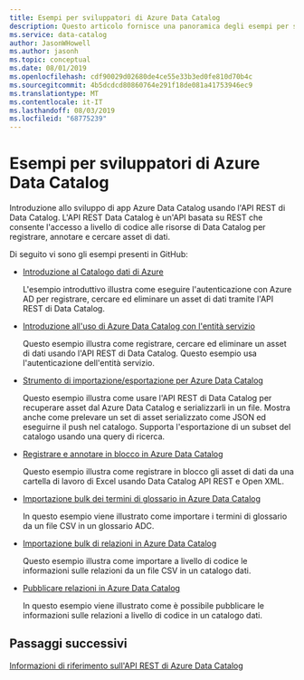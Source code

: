 ```yaml
---
title: Esempi per sviluppatori di Azure Data Catalog
description: Questo articolo fornisce una panoramica degli esempi per sviluppatori disponibili per l'API REST di Azure Data Catalog.
ms.service: data-catalog
author: JasonWHowell
ms.author: jasonh
ms.topic: conceptual
ms.date: 08/01/2019
ms.openlocfilehash: cdf90029d02680de4ce55e33b3ed0fe810d70b4c
ms.sourcegitcommit: 4b5dcdcd80860764e291f18de081a41753946ec9
ms.translationtype: MT
ms.contentlocale: it-IT
ms.lasthandoff: 08/03/2019
ms.locfileid: "68775239"
---
```

# <a name="azure-data-catalog-developer-samples"></a>Esempi per sviluppatori di Azure Data Catalog

Introduzione allo sviluppo di app Azure Data Catalog usando l'API REST di Data Catalog. L'API REST Data Catalog è un'API basata su REST che consente l'accesso a livello di codice alle risorse di Data Catalog per registrare, annotare e cercare asset di dati.

Di seguito vi sono gli esempi presenti in GitHub:

* [Introduzione al Catalogo dati di Azure](https://github.com/Azure-Samples/data-catalog-dotnet-get-started/)
  
   L'esempio introduttivo illustra come eseguire l'autenticazione con Azure AD per registrare, cercare ed eliminare un asset di dati tramite l'API REST di Data Catalog.
   
* [Introduzione all'uso di Azure Data Catalog con l'entità servizio](https://github.com/Azure-Samples/data-catalog-dotnet-service-principal-get-started/)

   Questo esempio illustra come registrare, cercare ed eliminare un asset di dati usando l'API REST di Data Catalog. Questo esempio usa l'autenticazione dell'entità servizio.

* [Strumento di importazione/esportazione per Azure Data Catalog](https://github.com/Azure-Samples/data-catalog-dotnet-import-export/)

   Questo esempio illustra come usare l'API REST di Data Catalog per recuperare asset dal Azure Data Catalog e serializzarli in un file. Mostra anche come prelevare un set di asset serializzato come JSON ed eseguirne il push nel catalogo. Supporta l'esportazione di un subset del catalogo usando una query di ricerca.

* [Registrare e annotare in blocco in Azure Data Catalog](https://github.com/Azure-Samples/data-catalog-dotnet-excel-register-data-assets/)
  
   Questo esempio illustra come registrare in blocco gli asset di dati da una cartella di lavoro di Excel usando Data Catalog API REST e Open XML.
  
* [Importazione bulk dei termini di glossario in Azure Data Catalog](https://github.com/Azure-Samples/data-catalog-bulk-import-glossary/)

   In questo esempio viene illustrato come importare i termini di glossario da un file CSV in un glossario ADC.

* [Importazione bulk di relazioni in Azure Data Catalog](https://github.com/Azure-Samples/data-catalog-bulk-import-relationship/)

   Questo esempio illustra come importare a livello di codice le informazioni sulle relazioni da un file CSV in un catalogo dati.

* [Pubblicare relazioni in Azure Data Catalog](https://github.com/Azure-Samples/data-catalog-dotnet-publish-relationships/)

   In questo esempio viene illustrato come è possibile pubblicare le informazioni sulle relazioni a livello di codice in un catalogo dati.
   
## <a name="next-steps"></a>Passaggi successivi
[Informazioni di riferimento sull'API REST di Azure Data Catalog](/rest/api/datacatalog/)
